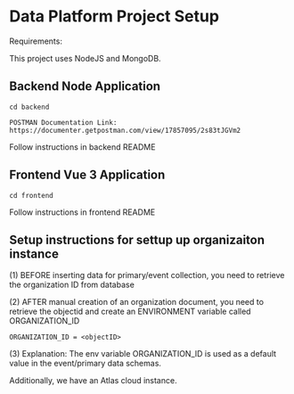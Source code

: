 # Data Platform Project Setup

Requirements:

This project uses NodeJS and MongoDB.

## Backend Node Application
```
cd backend
```
```
POSTMAN Documentation Link: https://documenter.getpostman.com/view/17857095/2s83tJGVm2
```
Follow instructions in backend README

## Frontend Vue 3 Application
```
cd frontend
```
Follow instructions in frontend README


## Setup instructions for settup up organizaiton instance

(1) BEFORE inserting data for primary/event collection, you need to retrieve the organization ID from database

(2) AFTER manual creation of an organization document, you need to retrieve the objectid and create an ENVIRONMENT variable called ORGANIZATION_ID
```
ORGANIZATION_ID = <objectID>
```
(3) Explanation: The env variable ORGANIZATION_ID is used as a default value in the event/primary data schemas.  

Additionally, we have an Atlas cloud instance.
